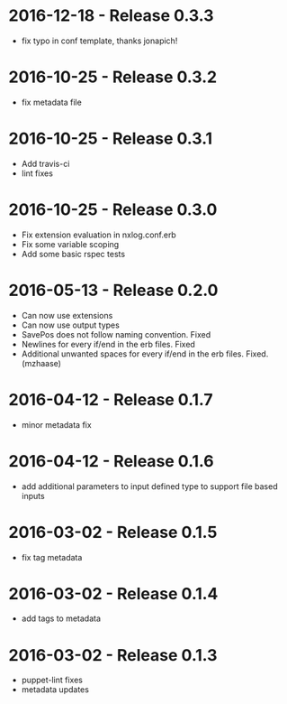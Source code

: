 # 2016-12-18 - Release 0.3.3
- fix typo in conf template, thanks jonapich!

# 2016-10-25 - Release 0.3.2
- fix metadata file

# 2016-10-25 - Release 0.3.1
- Add travis-ci
- lint fixes

# 2016-10-25 - Release 0.3.0
- Fix extension evaluation in nxlog.conf.erb
- Fix some variable scoping
- Add some basic rspec tests

# 2016-05-13 - Release 0.2.0
- Can now use extensions
- Can now use output types
- SavePos does not follow naming convention. Fixed
- Newlines for every if/end in the erb files. Fixed
- Additional unwanted spaces for every if/end in the erb files. Fixed.
(mzhaase)

# 2016-04-12 - Release 0.1.7
- minor metadata fix
# 2016-04-12 - Release 0.1.6
- add additional parameters to input defined type to support file based inputs
# 2016-03-02 - Release 0.1.5
- fix tag metadata

# 2016-03-02 - Release 0.1.4
- add tags to metadata

# 2016-03-02 - Release 0.1.3
- puppet-lint fixes
- metadata updates
